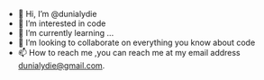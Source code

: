 - 👋 Hi, I’m @dunialydie
- 👀 I’m interested in code
- 🌱 I’m currently learning ...
- 💞️ I’m looking to collaborate on everything you know about code
- 📫 How to reach me ,you can reach me at my email address dunialydie@gmail.com.

<!---
dunialydie/dunialydie is a ✨ special ✨ repository because its `README.md` (this file) appears on your GitHub profile.
You can click the Preview link to take a look at your changes.
--->
